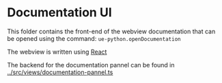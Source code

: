 # Documentation UI

This folder contains the front-end of the webview documentation that can be opened using the command: `ue-python.openDocumentation`

The webview is written using [React](https://reactjs.org)

The backend for the documentation pannel can be found in [../src/views/documentation-pannel.ts](../src/views/documentation-pannel.ts)
